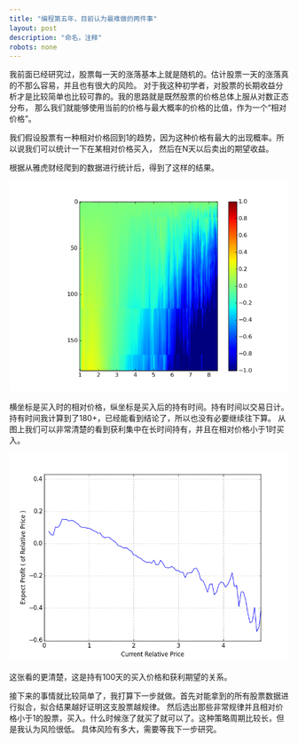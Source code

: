 ```yaml
---
title: "编程第五年，目前认为最难做的两件事"
layout: post
description: "命名，注释"
robots: none
---
```


我前面已经研究过，股票每一天的涨落基本上就是随机的。估计股票一天的涨落真的不那么容易，并且也有很大的风险。
对于我这种初学者，对股票的长期收益分析才是比较简单也比较可靠的。我的思路就是既然股票的价格总体上服从对数正态分布，
那么我们就能够使用当前的价格与最大概率的价格的比值，作为一个“相对价格”。

我们假设股票有一种相对价格回到1的趋势，因为这种价格有最大的出现概率。所以说我们可以统计一下在某相对价格买入，
然后在N天以后卖出的期望收益。

根据从雅虎财经爬到的数据进行统计后，得到了这样的结果。

![img](https://raw.githubusercontent.com/StupidCodeGenerator/StupidCodeGenerator.github.io/master/images/ExpectedProfit.png)

横坐标是买入时的相对价格，纵坐标是买入后的持有时间。持有时间以交易日计。持有时间我计算到了180+，已经能看到结论了，所以也没有必要继续往下算。
从图上我们可以非常清楚的看到获利集中在长时间持有，并且在相对价格小于1时买入。

![img](https://raw.githubusercontent.com/StupidCodeGenerator/StupidCodeGenerator.github.io/master/images/ExpectedProfitAfterNDays.png)

这张看的更清楚，这是持有100天的买入价格和获利期望的关系。

接下来的事情就比较简单了，我打算下一步就做。首先对能拿到的所有股票数据进行拟合，拟合结果越好证明这支股票越规律。
然后选出那些非常规律并且相对价格小于1的股票，买入。什么时候涨了就买了就可以了。这种策略周期比较长，但是我认为风险很低。
具体风险有多大，需要等我下一步研究。
